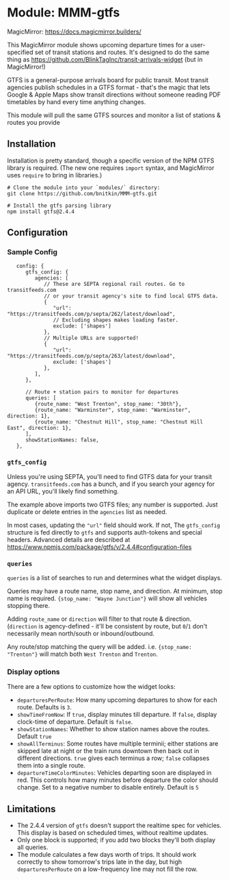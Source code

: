 # Module: MMM-gtfs

MagicMirror: https://docs.magicmirror.builders/

This MagicMirror module shows upcoming departure times for a user-specified
set of transit stations and routes. It's designed to do the same thing as
https://github.com/BlinkTagInc/transit-arrivals-widget (but in MagicMirror!)

GTFS is a general-purpose arrivals board for public transit.
Most transit agencies publish schedules in a GTFS format - that's
the magic that lets Google & Apple Maps show transit directions without
someone reading PDF timetables by hand every time anything changes.

This module will pull the same GTFS sources and monitor a list of
stations & routes you provide


## Installation

Installation is pretty standard, though a specific version of the NPM GTFS library
is required. (The new one requires `import` syntax, and MagicMirror uses `require`
to bring in libraries.)

```
# Clone the module into your `modules/` directory:
git clone https://github.com/bnitkin/MMM-gtfs.git

# Install the gtfs parsing library
npm install gtfs@2.4.4
```

## Configuration

### Sample Config
```
   config: {
      gtfs_config: {
         agencies: [
            // These are SEPTA regional rail routes. Go to transitfeeds.com
            // or your transit agency's site to find local GTFS data.
            {
               "url": "https://transitfeeds.com/p/septa/262/latest/download",
               // Excluding shapes makes loading faster.
               exclude: ['shapes']
            },
            // Multiple URLs are supported!
            {
               "url": "https://transitfeeds.com/p/septa/263/latest/download",
               exclude: ['shapes']
            },
         ],
      },

      // Route + station pairs to monitor for departures
      queries: [
         {route_name: "West Trenton", stop_name: "30th"},
         {route_name: "Warminster", stop_name: "Warminster", direction: 1},
         {route_name: "Chestnut Hill", stop_name: "Chestnut Hill East", direction: 1},
      ],
      showStationNames: false,
   },
```

### `gtfs_config`
 Unless you're using SEPTA, you'll need to find GTFS
data for your transit agency. `transitfeeds.com` has a bunch, and if you
search your agency for an API URL, you'll likely find something.

The example above imports two GTFS files; any number is supported. Just duplicate or
delete entries in the `agencies` list as needed.

In most cases, updating the `"url"` field should work. If not, The `gtfs_config`
structure is fed directly to `gtfs` and supports auth-tokens and special headers.
Advanced details are described at
https://www.npmjs.com/package/gtfs/v/2.4.4#configuration-files

### `queries`
`queries` is a list of searches to run and determines what the widget displays.

Queries may have a route name, stop name, and direction. At minimum, stop name
is required. `{stop_name: "Wayne Junction"}` will show all vehicles stopping there.

Adding `route_name` or `direction` will filter to that route & direction.
(`direction` is agency-defined - it'll be consistent by route, but `0`/`1`
don't necessarily mean north/south or inbound/outbound.

Any route/stop matching the query will be added. i.e. `{stop_name: "Trenton"}`
will match both `West Trenton` and `Trenton`.

### Display options
There are a few options to customize how the widget looks:

 - `departuresPerRoute`: How many upcoming departures to show for each route.
   Defaults is `3`.
 - `showTimeFromNow`: If `true`, display minutes till departure. If `false`, display
   clock-time of departure. Default is `false`.
 - `showStationNames`: Whether to show station names above the routes. Default `true`
 - `showAllTerminus`: Some routes have multiple terminii; either stations are skipped
   late at night or the train runs downtown then back out in different directions.
   `true` gives each terminus a row; `false` collapses them into a single route.
 - `departureTimeColorMinutes`: Vehicles departing soon are displayed in red. This
   controls how many minutes before departure the color should change. Set to a negative
   number to disable entirely. Default is `5`

## Limitations
 - The 2.4.4 version of `gtfs` doesn't support the realtime spec for vehicles.
   This display is based on scheduled times, without realtime updates.
 - Only one block is supported; if you add two blocks they'll both display all queries.
 - The module calculates a few days worth of trips. It should work correctly to show
   tomorrow's trips late in the day, but high `departuresPerRoute` on a low-frequency
   line may not fill the row.
